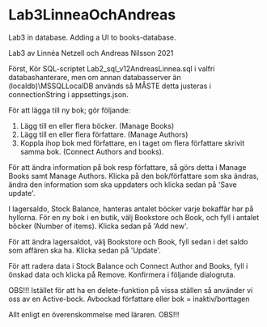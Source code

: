 # Lab3LinneaOchAndreas
Lab3 in database. Adding a UI to books-database.

Lab3 av Linnéa Netzell och Andreas Nilsson 2021

Först, Kör SQL-scriptet Lab2_sql_v12AndreasLinnea.sql i valfri databashanterare, men om annan databasserver än (localdb)\MSSQLLocalDB används så MÅSTE detta justeras
i connectionString i appsettings.json.

För att lägga till ny bok; gör följande:
1) Lägg till en eller flera böcker. (Manage Books)
2) Lägg till en eller flera författare. (Manage Authors)
3) Koppla ihop bok med författare, en i taget om flera författare skrivit samma bok. (Connect Authors and books).

För att ändra information på bok resp författare, så görs detta i Manage Books samt Manage Authors.
Klicka på den bok/författare som ska ändras, ändra den information som ska uppdaters och klicka sedan på 'Save update'.

I lagersaldo, Stock Balance, hanteras antalet böcker varje bokaffär har på hyllorna.
För en ny bok i en butik, välj Bookstore och Book, och fyll i antalet böcker (Number of items). Klicka sedan på 'Add new'.

För att ändra lagersaldot, välj Bookstore och Book, fyll sedan i det saldo som affären ska ha. Klicka sedan på 'Update'.

För att radera data i Stock Balance och Connect Author and Books, fyll i önskad data och klicka på Remove. 
Konfirmera i följande dialogruta.

OBS!!!
Istället för att ha en delete-funktion på vissa ställen så använder vi oss av en Active-bock.
Avbockad författare eller bok = inaktiv/borttagen

Allt enligt en överenskommelse med läraren.
OBS!!!
